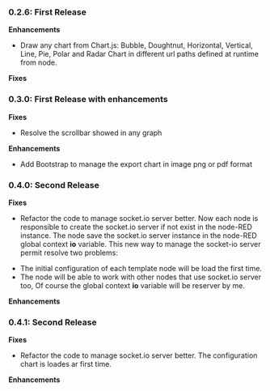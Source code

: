 ### 0.2.6: First Release

**Enhancements**

 - Draw any chart from Chart.js: Bubble, Doughtnut, Horizontal, Vertical, Line, Pie, Polar and Radar Chart in different url paths defined at runtime from node.

**Fixes**

### 0.3.0: First Release with enhancements

**Fixes**

 - Resolve the scrollbar showed in any graph

 **Enhancements**

 - Add Bootstrap to manage the export chart in image png or pdf format

 ### 0.4.0: Second Release

**Fixes**

 - Refactor the code to manage socket.io server better. Now each node is responsible to create
the socket.io server if not exist in the node-RED instance. The node save the socket.io server instance in the node-RED global context **io** variable. This new way to manage the socket-io server permit resolve two problems:
* The initial configuration of each template node will be load the first time.
* The node will be able to work with other nodes that use socket.io server too, Of course the global context **io** variable will be reserver by me.

 **Enhancements**

  ### 0.4.1: Second Release

**Fixes**

 - Refactor the code to manage socket.io server better. The configuration chart is loades ar first time.

 **Enhancements**
